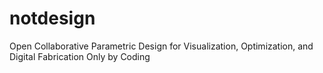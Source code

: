 # notdesign
Open Collaborative Parametric Design for Visualization, Optimization, and Digital Fabrication Only by Coding
